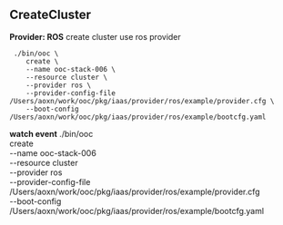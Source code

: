 
## CreateCluster

**Provider: ROS**
create cluster use ros provider
```
 ./bin/ooc \
    create \
    --name ooc-stack-006 \
    --resource cluster \
    --provider ros \
    --provider-config-file /Users/aoxn/work/ooc/pkg/iaas/provider/ros/example/provider.cfg \
    --boot-config /Users/aoxn/work/ooc/pkg/iaas/provider/ros/example/bootcfg.yaml
```

**watch event**
 ./bin/ooc \
    create \
    --name ooc-stack-006 \
    --resource cluster \
    --provider ros \
    --provider-config-file /Users/aoxn/work/ooc/pkg/iaas/provider/ros/example/provider.cfg \
    --boot-config /Users/aoxn/work/ooc/pkg/iaas/provider/ros/example/bootcfg.yaml
